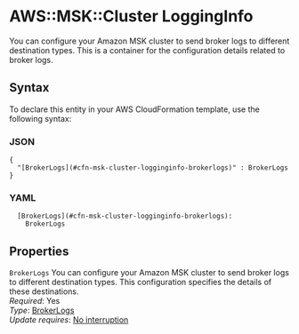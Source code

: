 # AWS::MSK::Cluster LoggingInfo<a name="aws-properties-msk-cluster-logginginfo"></a>

You can configure your Amazon MSK cluster to send broker logs to different destination types\. This is a container for the configuration details related to broker logs\.

## Syntax<a name="aws-properties-msk-cluster-logginginfo-syntax"></a>

To declare this entity in your AWS CloudFormation template, use the following syntax:

### JSON<a name="aws-properties-msk-cluster-logginginfo-syntax.json"></a>

```
{
  "[BrokerLogs](#cfn-msk-cluster-logginginfo-brokerlogs)" : BrokerLogs
}
```

### YAML<a name="aws-properties-msk-cluster-logginginfo-syntax.yaml"></a>

```
  [BrokerLogs](#cfn-msk-cluster-logginginfo-brokerlogs): 
    BrokerLogs
```

## Properties<a name="aws-properties-msk-cluster-logginginfo-properties"></a>

`BrokerLogs`  <a name="cfn-msk-cluster-logginginfo-brokerlogs"></a>
You can configure your Amazon MSK cluster to send broker logs to different destination types\. This configuration specifies the details of these destinations\.  
*Required*: Yes  
*Type*: [BrokerLogs](aws-properties-msk-cluster-brokerlogs.md)  
*Update requires*: [No interruption](https://docs.aws.amazon.com/AWSCloudFormation/latest/UserGuide/using-cfn-updating-stacks-update-behaviors.html#update-no-interrupt)